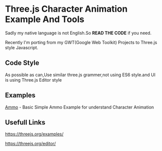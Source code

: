 Three.js Character Animation Example And Tools
===
Sadly my native language is not English.So **READ THE CODE** if you need.

Recently I'm porting from my GWT(Google Web Toolkit) Projects to Three.js style Javascript.
## Code Style
As possible as can,Use similar three.js grammer,not using ES6 style.and UI is using Three.js Editor style
## Examples
[Ammo](https://akjava.github.io/ThreeCharacterExamples/WebContent/examples/ammo/) - Basic Simple Ammo Example for understand Character Animation
## Usefull Links

https://threejs.org/examples/

https://threejs.org/editor/

